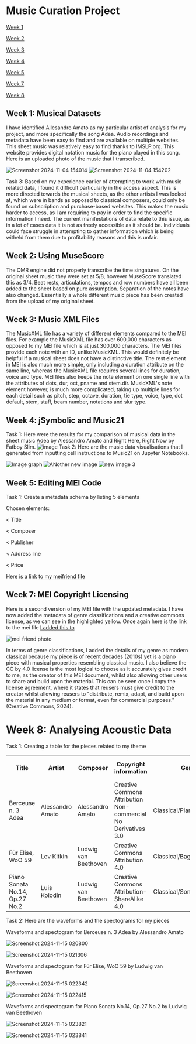 # Music Curation Project
 [Week 1](#week-1-musical-datasets) 
 
 [Week 2](#week-2-using-musescore) 
 
 [Week 3](#week-3-music-xml-files)

 [Week 4](#week-4-jsymbolic-and-music21)

 [Week 5](#week-5-editing-mei-code)

 [Week 7](#week-7-mei-copyright-licensing)

 [Week 8](#week-8-analysing-acoustic-data)
## Week 1: Musical Datasets
<p> I have identified Allesandro Amato as my particular artist of analysis for my project, and more specifically the song Adea. Audio recordings and metadata have been easy to find and are available on multiple websites. This sheet music was relatively easy to find thanks to IMSLP.org. This website provides digital notation music for the piano played in this song.
Here is an uploaded photo of the music that I transcribed. <p/>

![Screenshot 2024-11-04 154014](https://github.com/user-attachments/assets/60f32c8d-99b3-438a-9f41-b425f03e7adc)
![Screenshot 2024-11-04 154202](https://github.com/user-attachments/assets/e370625e-df84-42d9-a72c-0f425f3623a2) 

Task 3: Based on my experience earlier of attempting to work with music related data, I found it difficult particularly in the access aspect. This is more directed towards the musical sheets, as the other artists I was looked at, which were in bands as opposed to classical composers, could only be found on subscription and purchase-based websites. This makes the music harder to access, as I am requiring to pay in order to find the specific information I need. The current manifestations of data relate to this issue, as in a lot of cases data it is not as freely accessible as it should be. Individuals could face struggle in attempting to gather information which is being witheld from them due to profitability reasons and this is unfair. 
## Week 2: Using MuseScore
The OMR engine did not properly transcribe the time singatures. On the original sheet music they were set at 5/8, however MuseScore translated this as 3/4. Beat rests, articulations, tempos and row numbers have all been added to the sheet based on pure assumption. Separation of the notes have also changed. Essentially a whole different music piece has been created from the upload of my original sheet.
## Week 3: Music XML Files
The MusicXML file has a variety of different elements compared to the MEI files. For example the MusicXML file has over 600,000 characters as opposed to my MEI file which is at just 300,000 characters. The MEI files provide each note with an ID, unlike MusicXML. This would definitely be helpful if a musical sheet does not have a distinctive title. The rest element in MEI is also much more simple, only including a duration attribute on the same line, whereas the MusicXML file requires several lines for duration, voice and type. MEI files also keeps the note element on one single line with the attributes of dots, dur, oct, pname and stem.dir. MusicXML's note element however, is much more complicated, taking up multiple lines for each detail such as pitch, step, octave, duration, tie type, voice, type, dot default, stem, staff, beam number, notations and slur type. 
## Week 4: jSymbolic and Music21 
Task 1: Here were the results for my comparison of musical data in the sheet music Adea by Alessandro Amato and Right Here, Right Now by Fatboy Slim. 
![image](https://github.com/user-attachments/assets/7fa49a23-cefd-4ab4-a4b3-5a8d65389b17) 
Task 2: Here are the music data visualisations that I generated from inputting cell instructions to Music21 on Jupyter Notebooks.

![Image graph](https://github.com/user-attachments/assets/d6d9279a-f022-4798-a2a0-6f29175330db)
![ANother new image](https://github.com/user-attachments/assets/45d023d0-5ab3-43f8-a3d4-d0ccca63d700)
![new image 3](https://github.com/user-attachments/assets/53fe59a6-7aa5-46a7-8f96-291d572e0a1e)

## Week 5: Editing MEI Code
Task 1: Create a metadata schema by listing 5 elements

Chosen elements:

< Title

< Composer

< Publisher

< Address line 

< Price

Here is a link [to my meifriend file](https://raw.githubusercontent.com/dlambert8/MCA-2024/refs/heads/master/Adea%20by%20Allesandro%20Amato%20-%20copy-Part_1%20(1).mei) 





## Week 7: MEI Copyright Licensing
Here is a second version of my MEI file with the updated metadata. I have now added the metadata of genre classifications and a creative commons license, as we can see in the highlighted yellow. Once again here is the link to the mei file [I added this to](https://raw.githubusercontent.com/dlambert8/MCA-2024/refs/heads/master/Adea%20by%20Allesandro%20Amato%20-%20copy-Part_1%20(1).mei)

![mei friend photo](https://github.com/user-attachments/assets/5b1c86d0-f773-467a-86d3-f561ac8ef3fa)


In terms of genre classifications, I added the details of my genre as modern classical because my piece is of recent decades (2010s) yet is a piano piece with musical properties resembling classical music. I also believe the CC by 4.0 license is the most logical to choose as it accurately gives credit to me, as the creator of this MEI document, whilst also allowing other users to share and build upon the material. This can be seen once I copy the license agreement, where it states that reusers must give credit to the creator whilst allowing reusers to "distribute, remix, adapt, and build upon the material in any medium or format, even for commercial purposes." (Creative Commons, 2024). 

# Week 8: Analysing Acoustic Data
Task 1: Creating a table for the pieces related to my theme
<table>  
<tr>  
<th>Title</th>
<th>Artist</th>  
<th>Composer</th>
<th>Copyright information</th>
<th>Genre</th>
<th>Source</th>
<th>File Format</th>
<th>Number of Channels</th>
<th>Sample Rate</th> 
<th>Bits Per Second</th>  
<th>Duration</th>  
</tr>

<tr> 
<td>Berceuse n. 3 Adea</td>
<td>Alessandro Amato</td>
<td>Alessandro Amato</td>
<td>	
Creative Commons Attribution Non-commercial No Derivatives 3.0 
</td>
<td>Classical/Piano</td>
<td>IMSLP</td>
<td>MP3</td>
<td>2</td>
<td>48000Hz</td> 
<td>128kbps</td>
<td>5 minutes 53 seconds</td>  
</tr>

<tr> 
<td>Für Elise, WoO 59</td>
<td>Lev Kitkin</td>
<td>Ludwig van Beethoven</td>
<td>	
Creative Commons Attribution 4.0 
</td>
<td>Classical/Bagatelles/Piano</td>
<td>IMSLP</td>
<td>FLAC</td>
<td>2</td> 
<td>96000Hz</td>  
<td>1472kbps</td> 
<td>3 minutes 18 seconds</td>  
</tr>

<tr> 
<td>Piano Sonata No.14, Op.27 No.2</td>
<td>Luis Kolodin</td>
<td>Ludwig van Beethoven</td>
<td>Creative Commons Attribution-ShareAlike 4.0</td>
<td>Classical/Sonata/Piano</td>
<td>IMSLP</td>
<td>MP3</td>
<td>2</td>
<td>44100Hz</td>
<td>128kbps</td>
<td>5 minutes 57 seconds</td>  
</tr>
</table>

Task 2: Here are the waveforms and the spectograms for my pieces  

Waveforms and spectogram for Berceuse n. 3 Adea by Alessandro Amato

![Screenshot 2024-11-15 020800](https://github.com/user-attachments/assets/d9872432-35d1-4ea6-8458-dcee52f1ac38)

![Screenshot 2024-11-15 021306](https://github.com/user-attachments/assets/173149c6-c0d5-48df-b373-199e702036ad)

Waveforms and spectogram for Für Elise, WoO 59 by Ludwig van Beethoven

![Screenshot 2024-11-15 022342](https://github.com/user-attachments/assets/0bb5e42e-5f5c-4a5f-9da0-c96a172dbd7d)

![Screenshot 2024-11-15 022415](https://github.com/user-attachments/assets/ce4569da-fcc1-41f4-a428-f22f72b5f53d)

Waveforms and spectogram for Piano Sonata No.14, Op.27 No.2 by Ludwig van Beethoven

![Screenshot 2024-11-15 023821](https://github.com/user-attachments/assets/458db3ae-4681-483f-98a8-9511bd399457)

![Screenshot 2024-11-15 023841](https://github.com/user-attachments/assets/9bcb2637-d67b-41f1-b019-a6c302548ce8)

